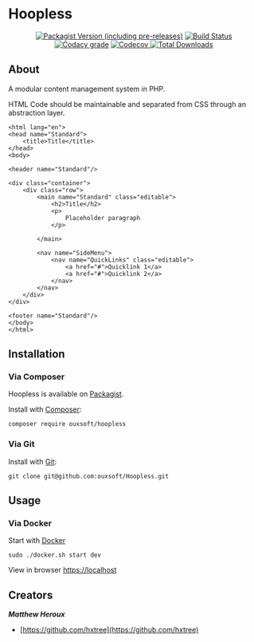 <p align="center"><h1>Hoopless</h1></p>

<p align="center">
<a href="https://packagist.org/packages/ouxsoft/hoopless"><img alt="Packagist Version (including pre-releases)" src="https://img.shields.io/packagist/v/ouxsoft/hoopless?include_prereleases"></a> <a href="https://travis-ci.com/github/ouxsoft/hoopless"> <img src="https://api.travis-ci.org/ouxsoft/Hoopless.svg?branch=master&status=failed" alt="Build Status"></a> <a href="https://app.codacy.com/gh/ouxsoft/Hoopless?utm_source=github.com&utm_medium=referral&utm_content=ouxsoft/Hoopless&utm_campaign=Badge_Grade_Dashboard"><img alt="Codacy grade" src="https://api.codacy.com/project/badge/Grade/af61c01e07894689b9be009591e6b3b1"></a> <a href="https://codecov.io/gh/ouxsoft/hoopless"> <img alt="Codecov" src="https://img.shields.io/codecov/c/github/ouxsoft/hoopless"> </a> <a href="https://packagist.org/packages/ouxsoft/hoopless"><img src="https://poser.pugx.org/ouxsoft/hoopless/downloads" alt="Total Downloads"></a>
</p>


## About

A modular content management system in PHP.

HTML Code should be maintainable and separated from CSS through an abstraction layer.

```
<html lang="en">
<head name="Standard">
    <title>Title</title>
</head>
<body>

<header name="Standard"/>

<div class="container">
    <div class="row">
        <main name="Standard" class="editable">
            <h2>Title</h2>
            <p>
                Placeholder paragraph
            </p>

        </main>

        <nav name="SideMenu">
            <nav name="QuickLinks" class="editable">
                <a href="#">Quicklink 1</a>
                <a href="#">Quicklink 2</a>
            </nav>
        </nav>
    </div>
</div>

<footer name="Standard"/>
</body>
</html>
```

## Installation

### Via Composer
Hoopless is available on [Packagist](https://packagist.org/packages/ouxsoft/hoopless).

Install with [Composer](https://getcomposer.org/download/):
```shell script
composer require ouxsoft/hoopless
```

### Via Git
Install with [Git](https://git-scm.com/):
```shell script
git clone git@github.com:ouxsoft/Hoopless.git
```

## Usage

### Via Docker
Start with [Docker](https://docs.docker.com/get-docker/)
```shell script
sudo ./docker.sh start dev
```

View in browser [https://localhost](https://localhost)

## Creators

***Matthew Heroux***

  * [https://github.com/hxtree](https://github.com/hxtree)